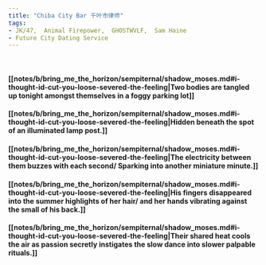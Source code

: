 ```yaml
---
title: "Chiba City Bar 千叶市律师"
tags:
- JK/47,  Animal Firepower,  GHOSTWVLF,  Sam Haine
- Future City Dating Service
---
```

&nbsp;
#### [[notes/b/bring_me_the_horizon/sempiternal/shadow_moses.md#i-thought-id-cut-you-loose-severed-the-feeling|Two bodies are tangled up tonight amongst themselves in a foggy parking lot]]
#### [[notes/b/bring_me_the_horizon/sempiternal/shadow_moses.md#i-thought-id-cut-you-loose-severed-the-feeling|Hidden beneath the spot of an illuminated lamp post.]]
#### [[notes/b/bring_me_the_horizon/sempiternal/shadow_moses.md#i-thought-id-cut-you-loose-severed-the-feeling|The electricity between them buzzes with each second/ Sparking into another miniature minute.]]
#### [[notes/b/bring_me_the_horizon/sempiternal/shadow_moses.md#i-thought-id-cut-you-loose-severed-the-feeling|His fingers disappeared into the summer highlights of her hair/ and her hands vibrating against the small of his back.]]
#### [[notes/b/bring_me_the_horizon/sempiternal/shadow_moses.md#i-thought-id-cut-you-loose-severed-the-feeling|Their shared heat cools the air as passion secretly instigates the slow dance into slower palpable rituals.]]

